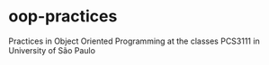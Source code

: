 # oop-practices
Practices in Object Oriented Programming at the classes PCS3111 in University of São Paulo 
